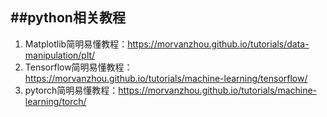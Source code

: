 ##python相关教程
--------
1. Matplotlib简明易懂教程：https://morvanzhou.github.io/tutorials/data-manipulation/plt/
2. Tensorflow简明易懂教程：https://morvanzhou.github.io/tutorials/machine-learning/tensorflow/
3. pytorch简明易懂教程：https://morvanzhou.github.io/tutorials/machine-learning/torch/